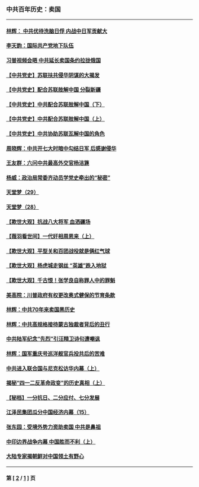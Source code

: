 ### 中共百年历史：卖国
---
#### [林辉： 中共优待洗脑日俘 内战中日军贡献大](../../pages/nf1176117/n13624644.md?09250430) 
#### [李天韵：国际共产党地下队伍](../../pages/nf1176117/n13611808.md?09250430) 
#### [习普视频会晤 中共延长卖国条约拉拢俄国](../../pages/nf1176117/n13060971.md?09250430) 
#### [【中共党史】苏联扶共侵华阴谋的大揭发](../../pages/nf1176117/n13056050.md?09250430) 
#### [【中共党史】配合苏联肢解中国 分裂新疆](../../pages/nf1176117/n13040700.md?09250430) 
#### [【中共党史】中共配合苏联肢解中国（下）](../../pages/nf1176117/n13035660.md?09250430) 
#### [【中共党史】中共配合苏联肢解中国（上）](../../pages/nf1176117/n13030262.md?09250430) 
#### [【中共党史】中共协助苏联瓦解中国的角色](../../pages/nf1176117/n13018109.md?09250430) 
#### [周晓辉：中共开七大时暗中勾结日军 后感谢侵华](../../pages/nf1176117/n12921960.md?09250430) 
#### [王友群：六问中共最高外交官杨洁篪](../../pages/nf1176117/n12836495.md?09250430) 
#### [杨威：政治局常委齐动员学党史牵出的“秘密”](../../pages/nf1176117/n12764642.md?09250430) 
#### [天堂梦（29）](../../pages/nf1176117/n12408465.md?09250430) 
#### [天堂梦（28）](../../pages/nf1176117/n12408309.md?09250430) 
#### [【欺世大观】抗战八大将军 血洒疆场](../../pages/nf1176117/n12357044.md?09250430) 
#### [【薇羽看世间】一代奸相周恩来（上）](../../pages/nf1176117/n12401109.md?09250430) 
#### [【欺世大观】平型关和百团战役就是俩红气球](../../pages/nf1176117/n12359157.md?09250430) 
#### [【欺世大观】杨虎城走钢丝 “英雄”跌入地狱](../../pages/nf1176117/n12358840.md?09250430) 
#### [【欺世大观】千古恨！张学良自称罪人中的罪魁](../../pages/nf1176117/n12358629.md?09250430) 
#### [美高院：川普政府有权更改奥式健保的节育条款](../../pages/nf1176117/n12242171.md?09250430) 
#### [林辉：中共70年来卖国黑历史](../../pages/nf1176117/n11552181.md?09250430) 
#### [林辉：中共高规格接待蒙古独裁者背后的丑行](../../pages/nf1176117/n11225005.md?09250430) 
#### [中共陆军纪念“先烈”引汪精卫诗句遭嘲讽](../../pages/nf1176117/n11153345.md?09250430) 
#### [林辉：国军重庆号巡洋舰官兵投共后的苦难](../../pages/nf1176117/n10997801.md?09250430) 
#### [中共进入联合国与尼克松访华内幕（上）](../../pages/nf1176117/n10138788.md?09250430) 
#### [揭秘“四一二反革命政变”的历史真相（上）](../../pages/nf1176117/n9996650.md?09250430) 
#### [【秘档】一分抗日、二分应付、七分发展](../../pages/nf1176117/n9331484.md?09250430) 
#### [江泽民集团瓜分中国经济内幕（15）](../../pages/nf1176117/n9268584.md?09250430) 
#### [张东园：受境外势力资助卖国 中共是鼻祖](../../pages/nf1176117/n9272480.md?09250430) 
#### [中印边界战争内幕 中国胜而不利（上）](../../pages/nf1176117/n9252458.md?09250430) 
#### [大陆专家揭朝鲜对中国领土有野心](../../pages/nf1176117/n9074056.md?09250430) 

---
#### 第 [ [2](./2.md?09250430) / [1](./1.md?09250430) ] 页
